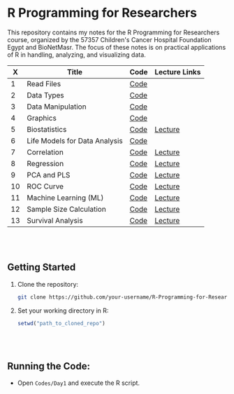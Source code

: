 # R Programming for Researchers

This repository contains my notes for the R Programming for Researchers course, organized by the 57357 Children's Cancer Hospital Foundation Egypt and BioNetMasr. The focus of these notes is on practical applications of R in handling, analyzing, and visualizing data.


| **X**                  | **Title**                  | **Code**                                                                                                                                 | **Lecture Links**                                                                                                                       |
|----------------------------|----------------------------|-----------------------------------------------------------------------------------------------------------------------------------------|----------------------------------------------------------------------------------------------------------------------------------------|
|  1|  Read Files              | [Code](https://github.com/hebamuh68/R-programming-for-Researchers/tree/main/Codes/1_read_files)                                      |                                    |
| 2| Data Types              | [Code](https://github.com/hebamuh68/R-programming-for-Researchers/tree/main/Codes/2_data_types)                                      |                                    |
| 3| Data Manipulation       | [Code](https://github.com/hebamuh68/R-programming-for-Researchers/tree/main/Codes/3_data_manibulation)                               |                             |
| 4| Graphics                | [Code](https://github.com/hebamuh68/R-programming-for-Researchers/tree/main/Codes/4_Graphics)                                        |                                      |
| 5| Biostatistics           | [Code](https://github.com/hebamuh68/R-programming-for-Researchers/tree/main/Codes/5_biostatistics)                                   | [Lecture](https://www.notion.so/Biostatistics-1833b432683980748b20e25817ea300b?pvs=25)                               |
| 6| Life Models for Data Analysis | [Code](https://github.com/hebamuh68/R-programming-for-Researchers/tree/main/Codes/6_Life%20Models%20for%20Data%20Analysis)                                |                                  |
| 7| Correlation             | [Code](https://github.com/hebamuh68/R-programming-for-Researchers/tree/main/Codes/7_Correlation)                                     | [Lecture](https://www.notion.so/Correlation-1883b432683980b794fbd49e2d018cff?pvs=25)                                 |
| 8| Regression              | [Code](https://github.com/hebamuh68/R-programming-for-Researchers/tree/main/Codes/8_Regression)                                      | [Lecture](https://www.notion.so/Regression-18a3b432683980e4a1b1c6521002884b?pvs=25)                                  |
| 9| PCA and PLS             | [Code](https://github.com/hebamuh68/R-programming-for-Researchers/tree/main/Codes/9_PCA%20and%20PLS)                                         | [Lecture](https://www.notion.so/Multi-Omics-Integration-PCA-19d3b432683980c2bd1cefde9129f8f9?pvs=25)                                     |
| 10| ROC Curve              | [Code](https://github.com/hebamuh68/R-programming-for-Researchers/tree/main/Codes/10_ROC%20Curve)                                      | [Lecture](https://www.notion.so/ROC-curve-Receiver-operating-characteristic-1963b432683980c4ada5cda2cc551b7c?pvs=25)                                  |
| 11| Machine Learning (ML)  | [Code](https://github.com/hebamuh68/R-programming-for-Researchers/tree/main/Codes/11_ML)                                             | [Lecture](https://www.notion.so/ML-1983b4326839809eb633f6c4cad0cc9d?pvs=25)                                         |
| 12| Sample Size Calculation| [Code](https://github.com/hebamuh68/R-programming-for-Researchers/tree/main/Codes/12_Sample%20Size%20Calculation)                                    | [Lecture](https://www.notion.so/Experimental-design-1a53b43268398075b98bf7a788af822f?pvs=25)                                |
| 13| Survival Analysis      | [Code](https://github.com/hebamuh68/R-programming-for-Researchers/tree/main/Codes/13_Survival%20Analysis)                              | [Lecture](https://www.notion.so/Survival-Analysis-1a53b432683980b9bdd6c70bb061221b?pvs=25)                          |

<br></br>

## Getting Started

1. Clone the repository:
    ```bash
    git clone https://github.com/your-username/R-Programming-for-Researchers.git
    ```
2. Set your working directory in R:
    ```R
    setwd("path_to_cloned_repo")
    ```
<br></br>

## Running the Code:
- Open `Codes/Day1` and execute the R script.

